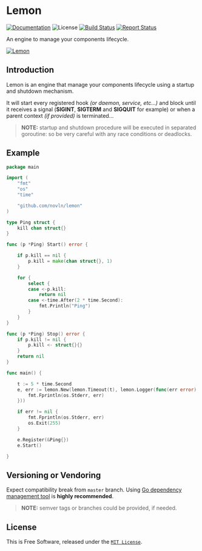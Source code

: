 # Lemon

[![Documentation][godoc-img]][godoc-url]
![License][license-img]
[![Build Status][travis-img]][travis-url]
[![Report Status][goreport-img]][goreport-url]

An engine to manage your components lifecycle.

[![Lemon][lemon-img]][lemon-url]

## Introduction

Lemon is an engine that manage your components lifecycle using a startup and shutdown mechanism.

It will start every registered hook _(or daemon, service, etc...)_ and block until it receives a signal
(**SIGINT**, **SIGTERM** and **SIGQUIT** for example) or when a parent context _(if provided)_ is terminated...

> **NOTE:** startup and shutdown procedure will be executed in separated goroutine: so be very careful with
any race conditions or deadlocks.

## Example

```go
package main

import (
	"fmt"
	"os"
	"time"

	"github.com/novln/lemon"
)

type Ping struct {
	kill chan struct{}
}

func (p *Ping) Start() error {

	if p.kill == nil {
		p.kill = make(chan struct{}, 1)
	}

	for {
		select {
		case <-p.kill:
			return nil
		case <-time.After(2 * time.Second):
			fmt.Println("Ping")
		}
	}
}

func (p *Ping) Stop() error {
	if p.kill != nil {
		p.kill <- struct{}{}
	}
	return nil
}

func main() {

	t := 5 * time.Second
	e, err := lemon.New(lemon.Timeout(t), lemon.Logger(func(err error) {
		fmt.Fprintln(os.Stderr, err)
	}))

	if err != nil {
		fmt.Fprintln(os.Stderr, err)
		os.Exit(255)
	}

	e.Register(&Ping{})
	e.Start()

}

```

## Versioning or Vendoring

Expect compatibility break from `master` branch.
Using [Go dependency management tool](https://github.com/golang/dep) is **highly recommended**.

> **NOTE:** semver tags or branches could be provided, if needed.

## License

This is Free Software, released under the [`MIT License`](LICENSE).

[lemon-url]: https://github.com/novln/lemon
[lemon-img]: https://raw.githubusercontent.com/novln/lemon/master/lemon.png
[godoc-url]: https://godoc.org/github.com/novln/lemon
[godoc-img]: https://godoc.org/github.com/novln/lemon?status.svg
[license-img]: https://img.shields.io/badge/license-MIT-blue.svg
[travis-url]: https://travis-ci.org/novln/lemon
[travis-img]: https://travis-ci.org/novln/lemon.svg?branch=master
[goreport-url]: https://goreportcard.com/report/novln/lemon
[goreport-img]: https://goreportcard.com/badge/novln/lemon
